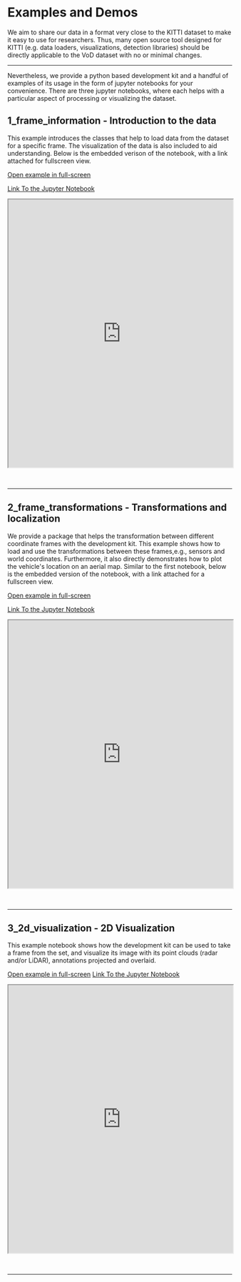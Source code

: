 # Examples and Demos

We aim to share our data in a format very close to the KITTI dataset to make it easy to use for researchers.
Thus, many open source tool designed for KITTI (e.g. data loaders, visualizations, detection libraries) should be directly applicable to the VoD dataset with no or minimal changes. 
<br>

---

Nevertheless, we provide a python based development kit and a handful of examples of its usage in the form of jupyter notebooks for your convenience. There are three jupyter notebooks, where each helps with a particular aspect of processing or visualizing the dataset.

## 1_frame_information - Introduction to the data
This example introduces the classes that help to load data from the dataset for a specific frame. The visualization of the data is also included to aid understanding. Below is the embedded verison of the notebook, with a link attached for fullscreen view. 

[Open example in full-screen](https://tudelft-iv.github.io/view-of-delft-dataset/docs/notebook_html/1_frame_information/1_frame_information.html)

[Link To the Jupyter Notebook](https://github.com/tudelft-iv/view-of-delft-dataset/blob/main/1_frame_information.ipynb)

<p align="center"><iframe src="https://tudelft-iv.github.io/view-of-delft-dataset/docs/notebook_html/1_frame_information/1_frame_information.html" height="600" width="100%"></iframe></p>

<br>

---

## 2_frame_transformations - Transformations and localization
We provide a package that helps the transformation between different coordinate frames with the development kit. This example shows how to load and use the transformations between these frames,e.g., sensors and world coordinates. Furthermore, it also directly demonstrates how to plot the vehicle's location on an aerial map. Similar to the first notebook, below is the embedded version of the notebook, with a link attached for a fullscreen view. 

[Open example in full-screen](https://tudelft-iv.github.io/view-of-delft-dataset/docs/notebook_html/2_frame_transformations/2_frame_transformations.html)

[Link To the Jupyter Notebook](https://github.com/tudelft-iv/view-of-delft-dataset/blob/main/2_frame_transformations.ipynb)

<p align="center"><iframe src="https://tudelft-iv.github.io/view-of-delft-dataset/docs/notebook_html/2_frame_transformations/2_frame_transformations.html" height="600" width="100%"></iframe></p>


<br>

---

## 3_2d_visualization - 2D Visualization
This example notebook shows how the development kit can be used to take a frame from the set, and visualize its image with its point clouds (radar and/or LiDAR), annotations projected and overlaid.

[Open example in full-screen](https://tudelft-iv.github.io/view-of-delft-dataset/docs/notebook_html/3_3d_visualization/3_2d_visualization.html)
[Link To the Jupyter Notebook](https://github.com/tudelft-iv/view-of-delft-dataset/blob/main/3_2d_visualization.ipynb)

<p align="center"><iframe src="https://tudelft-iv.github.io/view-of-delft-dataset/docs/notebook_html/3_3d_visualization/3_2d_visualization.html" height="600" width="100%"></iframe></p>

<br>

---
